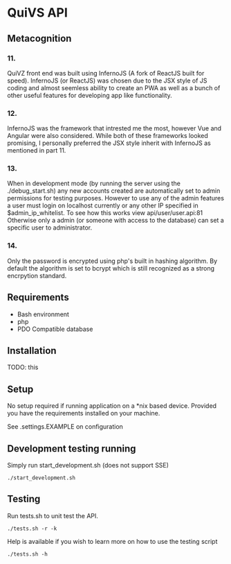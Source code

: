 # QuiVS API

## Metacognition

### 11. 
QuiVZ front end was built using InfernoJS (A fork of ReactJS built for speed).  InfernoJS (or ReactJS) was chosen due to the JSX style of JS coding and almost seemless ability to create an PWA as well as a bunch of other useful features for developing app like functionality.

### 12.
InfernoJS was the framework that intrested me the most, however Vue and Angular were also considered.  While both of these frameworks looked promising, I personally preferred the JSX style inherit with InfernoJS as mentioned in part 11.

### 13.
When in development mode (by running the server using the ./debug_start.sh) any new accounts created are automatically set to admin permissions for testing purposes.  However to use any of the admin features a user must login on localhost currently or any other IP specified in $admin_ip_whitelist. To see how this works view api/user/user.api:81
Otherwise only a admin (or someone with access to the database) can set a specific user to administrator.

### 14.
Only the password is encrypted using php's built in hashing algorithm.  By default the algorithm is set to bcrypt which is still recognized as a strong encrpytion standard.

## Requirements 
- Bash environment
- php
- PDO Compatible database

## Installation

TODO: this

## Setup

No setup required if running application on a *nix based device.  Provided you have the requirements installed on your machine.

See .settings.EXAMPLE on configuration

## Development testing running

Simply run start_development.sh (does not support SSE)

```
./start_development.sh
```

## Testing

Run tests.sh to unit test the API. 
```
./tests.sh -r -k
```

Help is available if you wish to learn more on how to use the testing script
```
./tests.sh -h
```

